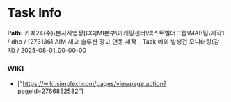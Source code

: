 # Task Info

**Path:** 카페24(주)\본사사업장\[CG]MI본부\마케팅센터\넥스트빌더그룹\MAB팀\제작1 / dho / [273136] AIM 재고 솔루션 광고 연동 제작 _ Task 예외 발생건 모니터링(감지) / 2025-08-01_00-00-00

### WIKI
- ["https://wiki.simplexi.com/pages/viewpage.action?pageId=2766852582"]

